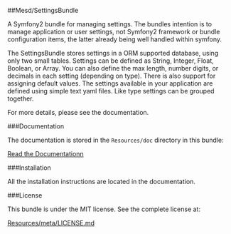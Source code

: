 ##Mesd/SettingsBundle

A Symfony2 bundle for managing settings. The bundles intention is to manage application
or user settings, not Symfony2 framework or bundle configuration items, the latter
already being well handled within symfony.

The SettingsBundle stores settings in a ORM supported database, using only two small
tables. Settings can be defined as String, Integer, Float, Boolean, or Array. You can
also define the max length, number digits, or decimals in each setting (depending on
type). There is also support for assigning default values. The settings available in
your application are defined using simple text yaml files. Like type settings can be
grouped together.

For more details, please see the documentation.


###Documentation

The documentation is stored in the `Resources/doc` directory in this bundle:

[Read the Documentationn](https://github.com/MESD/SettingsBundle/blob/master/Resources/doc/index.md)


###Installation

All the installation instructions are located in the documentation.


###License

This bundle is under the MIT license. See the complete license at:

[Resources/meta/LICENSE.md](https://github.com/MESD/SettingsBundle/blob/master/Resources/meta/LICENSE.md)
